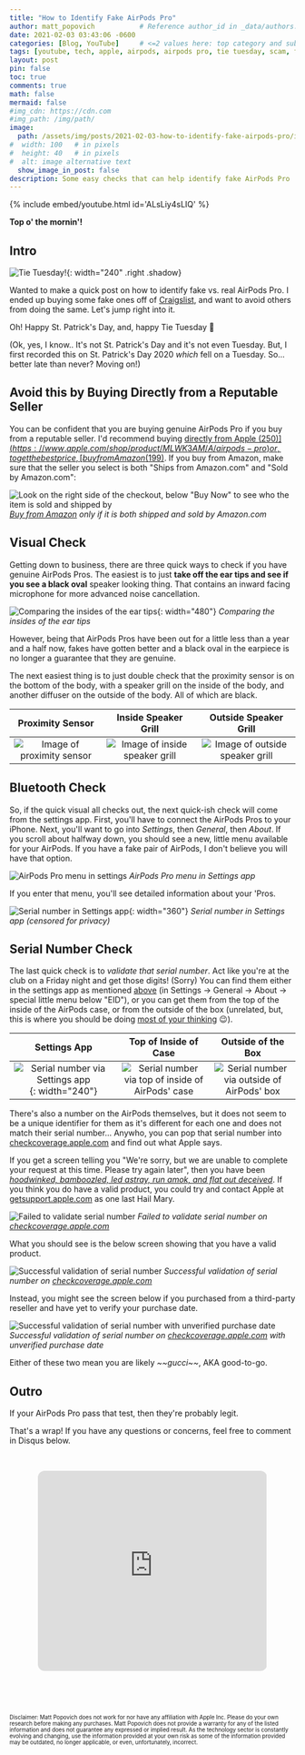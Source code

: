```yaml
---
title: "How to Identify Fake AirPods Pro"
author: matt_popovich           # Reference author_id in _data/authors.yml
date: 2021-02-03 03:43:06 -0600
categories: [Blog, YouTube]     # <=2 values here: top category and sub category
tags: [youtube, tech, apple, airpods, airpods pro, tie tuesday, scam, fake]     # TAG names should always be lowercase
layout: post
pin: false
toc: true
comments: true
math: false
mermaid: false
#img_cdn: https://cdn.com
#img_path: /img/path/
image:
  path: /assets/img/posts/2021-02-03-how-to-identify-fake-airpods-pro/identify-fake-airpods-pro-thumbnail.jpg
#  width: 100   # in pixels
#  height: 40   # in pixels
#  alt: image alternative text
  show_image_in_post: false
description: Some easy checks that can help identify fake AirPods Pro
---
```


{% include embed/youtube.html id='ALsLiy4sLIQ' %}

**Top o' the mornin'!**

## Intro
![Tie Tuesday!](/assets/img/posts/2021-02-03-how-to-identify-fake-airpods-pro/tie-tuesday.jpg){: width="240" .right .shadow}

Wanted to make a quick post on how to identify fake vs. real AirPods Pro. I ended up buying some fake ones off of [Craigslist](https://craigslist.org), and want to avoid others from doing the same. Let's jump right into it.

Oh! Happy St. Patrick's Day, and, happy Tie Tuesday 👔

(Ok, yes, I know.. It's not St. Patrick's Day and it's not even Tuesday. But, I first recorded this on St. Patrick's Day 2020 *which* fell on a Tuesday. So... better late than never? Moving on!)

## Avoid this by Buying Directly from a Reputable Seller
You can be confident that you are buying genuine AirPods Pro if you buy from a reputable seller. I'd recommend buying [directly from Apple ($250)](https://www.apple.com/shop/product/MLWK3AM/A/airpods-pro) or, to get the best price, [buy from Amazon ($199)](https://amzn.to/3ynaBva). If you buy from Amazon, make sure that the seller you select is both "Ships from Amazon.com" and "Sold by Amazon.com":

![Look on the right side of the checkout, below "Buy Now" to see who the item is sold and shipped by](/assets/img/posts/2021-02-03-how-to-identify-fake-airpods-pro/buying-from-amazon.png)
*[Buy from Amazon](https://amzn.to/3ynaBva) only if it is both shipped and sold by Amazon.com*

## Visual Check
Getting down to business, there are three quick ways to check if you have genuine AirPods Pros. The easiest is to just **take off the ear tips and see if you see a black oval** speaker looking thing. That contains an inward facing microphone for more advanced noise cancellation.

![Comparing the insides of the ear tips](/assets/img/posts/2021-02-03-how-to-identify-fake-airpods-pro/ear-tips.jpg){: width="480"} *Comparing the insides of the ear tips*

However, being that AirPods Pros have been out for a little less than a year and a half now, fakes have gotten better and a black oval in the earpiece is no longer a guarantee that they are genuine.

The next easiest thing is to just double check that the proximity sensor is on the bottom of the body, with a speaker grill on the inside of the body, and another diffuser on the outside of the body. All of which are black.

Proximity Sensor           |  Inside Speaker Grill     | Outside Speaker Grill |
:-------------------------:|:-------------------------:|:-------------------------:
![Image of proximity sensor](/assets/img/posts/2021-02-03-how-to-identify-fake-airpods-pro/proximity-sensor.jpg)   |  ![Image of inside speaker grill](/assets/img/posts/2021-02-03-how-to-identify-fake-airpods-pro/inside-speaker-grill.jpg)|  ![Image of outside speaker grill](/assets/img/posts/2021-02-03-how-to-identify-fake-airpods-pro/outside-speaker-grill.jpg)

<!-- TODO: Replace these images with individual pictures shot of real pros IN FOCUS -->

## Bluetooth Check
So, if the quick visual all checks out, the next quick-ish check will come from the settings app. First, you'll have to connect the AirPods Pros to your iPhone. Next, you'll want to go into *Settings*, then *General*, then *About*. If you scroll about halfway down, you should see a new, little menu available for your AirPods. If you have a fake pair of AirPods, I don't believe you will have that option.

![AirPods Pro menu in settings](/assets/img/posts/2021-02-03-how-to-identify-fake-airpods-pro/bluetooth-check.jpg) *AirPods Pro menu in Settings app*

If you enter that menu, you'll see detailed information about your 'Pros.

![Serial number in Settings app](/assets/img/posts/2021-02-03-how-to-identify-fake-airpods-pro/serial-number-settings-app.jpg){: width="360"} *Serial number in Settings app (censored for privacy)*

## Serial Number Check
The last quick check is to *validate that serial number*. Act like you're at the club on a Friday night and get those digits! (Sorry) You can find them either in the settings app as mentioned [above](#bluetooth-check) (in Settings -> General -> About -> special little menu below "EID"), or you can get them from the top of the inside of the AirPods case, or from the outside of the box (unrelated, but, this is where you should be doing [most of your thinking](https://en.wikipedia.org/wiki/Thinking_outside_the_box) 😉).

Settings App               |  Top of Inside of Case    | Outside of the Box       |
:-------------------------:|:-------------------------:|:-------------------------:
![Serial number via Settings app](/assets/img/posts/2021-02-03-how-to-identify-fake-airpods-pro/serial-number-settings-app.jpg){: width="240"}   |  ![Serial number via top of inside of AirPods' case](/assets/img/posts/2021-02-03-how-to-identify-fake-airpods-pro/serial-number-top-inside-case.jpg)|  ![Serial number via outside of AirPods' box](/assets/img/posts/2021-02-03-how-to-identify-fake-airpods-pro/serial-number-outside-box.jpg)

<!-- TODO: SN in settings app is very small, fix. -->

There's also a number on the AirPods themselves, but it does not seem to be a unique identifier for them as it's different for each one and does not match their serial number... Anywho, you can pop that serial number into [checkcoverage.apple.com](https://checkcoverage.apple.com) and find out what Apple says.

If you get a screen telling you "We're sorry, but we are unable to complete your request at this time. Please try again later", then you have been *[hoodwinked, bamboozled, led astray, run amok, and flat out deceived](https://www.youtube.com/watch?v=-B3gjf0sREk)*. If you think you do have a valid product, you could try and contact Apple at [getsupport.apple.com](https://getsupport.apple.com) as one last Hail Mary.

![Failed to validate serial number](/assets/img/posts/2021-02-03-how-to-identify-fake-airpods-pro/check-coverage-fail.jpg) *Failed to validate serial number on [checkcoverage.apple.com](https://checkcoverage.apple.com)*

What you should see is the below screen showing that you have a valid product.

![Successful validation of serial number](/assets/img/posts/2021-02-03-how-to-identify-fake-airpods-pro/check-coverage-success.jpg) *Successful validation of serial number on [checkcoverage.apple.com](https://checkcoverage.apple.com)*

Instead, you might see the screen below if you purchased from a third-party reseller and have yet to verify your purchase date.

![Successful validation of serial number with unverified purchase date](/assets/img/posts/2021-02-03-how-to-identify-fake-airpods-pro/check-coverage-success-unverified.jpg) *Successful validation of serial number on [checkcoverage.apple.com](https://checkcoverage.apple.com) with unverified purchase date*

Either of these two mean you are likely *\~\~gucci\~\~*, AKA good-to-go.

## Outro
If your AirPods Pro pass that test, then they're probably legit.

That's a wrap! If you have any questions or concerns, feel free to comment in Disqus below.

&nbsp;

<div style="text-align:center">
<iframe style="border-radius:12px"
src="https://open.spotify.com/embed/track/2VguK07DWqquo0CloS5sSX?utm_source=generator"
width="80%" height="352" frameBorder="0"
allowfullscreen=""
allow="autoplay; clipboard-write; encrypted-media; fullscreen; picture-in-picture"
loading="lazy"></iframe>
</div>

&nbsp;

&nbsp;

<small><small>
Disclaimer:
Matt Popovich does not work for nor have any affiliation with Apple Inc. Please do your own research before making any purchases. Matt Popovich does not provide a warranty for any of the listed information and does not guarantee any expressed or implied result. As the technology sector is constantly evolving and changing, use the information provided at your own risk as some of the information provided may be outdated, no longer applicable, or even, unfortunately, incorrect.
</small></small>
